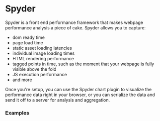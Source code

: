 Spyder
======

Spyder is a front end performance framework that makes webpage performance analysis a piece of cake.  Spyder allows you to capture:

* dom ready time
* page load time
* static asset loading latencies
* individual image loading times
* HTML rendering performance
* tagged points in time, such as the moment that your webpage is fully visible above the fold
* JS execution performance
* and more

Once you're setup, you can use the Spyder chart plugin to visualize the performance data right in your browser, or you can serialize the data and send it off to a server for analysis and aggregation.

### Examples



